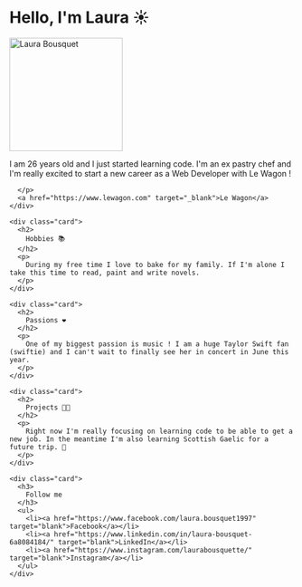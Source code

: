 <!DOCTYPE html>
<html>
  <head>
    <title>My profile</title>
    <meta charset="UTF-8">
    <meta charset="utf-8">
    <link <link rel="preconnect" href="https://fonts.googleapis.com">
<link rel="preconnect" href="https://fonts.gstatic.com" crossorigin>
<link href="https://fonts.googleapis.com/css2?family=Noto+Sans+Mono:wght@100&display=swap" rel="stylesheet">
    <link href="https://fonts.googleapis.com/css2?family=Space+Grotesk:wght@500&family=Space+Mono:ital@0;1&display=swap" rel="stylesheet">    <title>My Profile</title>
  </head>
  <body>
    <div class="intro">    
      <h1>
        Hello, I'm Laura ☀️ 
      </h1>
      <img id ="profile-pic" src="https://scontent-cdg4-3.xx.fbcdn.net/v/t1.6435-9/139395630_2040405902766024_9110629190346674074_n.jpg?_nc_cat=106&ccb=1-7&_nc_sid=be3454&_nc_ohc=YPdkSwwynu4AX-taNTd&_nc_ht=scontent-cdg4-3.xx&oh=00_AfDU6LG24H8PQdnPup-tH01dnDHD4iMvNTNGURNlek_nBw&oe=65D72E7D" alt="Laura Bousquet" width="200">
      <p>
       I am 26 years old and I just started learning code. I'm an ex pastry chef and I'm really excited to start a new career as a Web Developer with Le Wagon !
        
      </p>
      <a href="https://www.lewagon.com" target="_blank">Le Wagon</a>
    </div>
    
    <div class="card">
      <h2>
        Hobbies 📚
      </h2>
      <p>
        During my free time I love to bake for my family. If I'm alone I take this time to read, paint and write novels. 
      </p>
    </div>
    
    <div class="card">
      <h2>
        Passions ❤️
      </h2>
      <p>
        One of my biggest passion is music ! I am a huge Taylor Swift fan (swiftie) and I can't wait to finally see her in concert in June this year. 
      </p>
    </div>
    
    <div class="card">
      <h2>
        Projects 💪🏾
      </h2>
      <p>
        Right now I'm really focusing on learning code to be able to get a new job. In the meantime I'm also learning Scottish Gaelic for a future trip. 🏴󠁧󠁢󠁳󠁣󠁴󠁿
      </p>
    </div>
    
    <div class="card">
      <h3>
        Follow me
      </h3>
      <ul>
        <li><a href="https://www.facebook.com/laura.bousquet1997" target="blank">Facebook</a></li>
        <li><a href="https://www.linkedin.com/in/laura-bousquet-6a8084184/" target="blank">LinkedIn</a></li>
        <li><a href="https://www.instagram.com/laurabousquette/" target="blank">Instagram</a></li>
      </ul>
    </div>
  </body>
</html>
